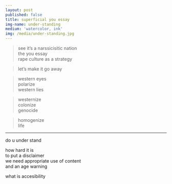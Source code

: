 ```yaml
---
layout: post
published: false
title: superficial you essay
img-name: under-standing
medium: 'watercolor, ink'
img: /media/under-standing.jpg
---  
```

>see it’s a narssicisitic nation  
the you essay  
rape culture as a strategy  
  
>let’s make it go away  
   
>western eyes  
polarize  
western lies  
  
>westernize  
colonize  
genocide  
  
>homogenize  
life  
  
  
---
  
  
do u under stand   
    
how hard it is  
to put a disclaimer  
we need appropriate use of content  
and an age warning  

what is accesibility   
